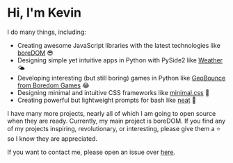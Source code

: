 # Hi, I'm Kevin

I do many things, including:

- Creating awesome JavaScript libraries with the latest technologies like [boreDOM](https://github.com/HereIsKevin/boreDOM) 😎
- Designing simple yet intuitive apps in Python with PySide2 like [Weather](https://github.com/HereIsKevin/weather_app) 🌤
- Developing interesting (but still boring) games in Python like [GeoBounce from Boredom Games](https://github.com/boredomgames/GeoBounce) 😂
- Designing minimal and intuitive CSS frameworks like [minimal.css](https://github.com/HereIsKevin/minimal.css) 🤔
- Creating powerful but lightweight prompts for bash like [neat](https://github.com/HereIsKevin/neat) 🤪

I have many more projects, nearly all of which I am going to open source when they are ready. Currently, my main project is boreDOM. If you find any of my projects inspiring, revolutionary, or interesting, please give them a ⭐️ so I know they are appreciated.

If you want to contact me, please open an issue over [here](https://github.com/HereIsKevin/HereIsKevin).
